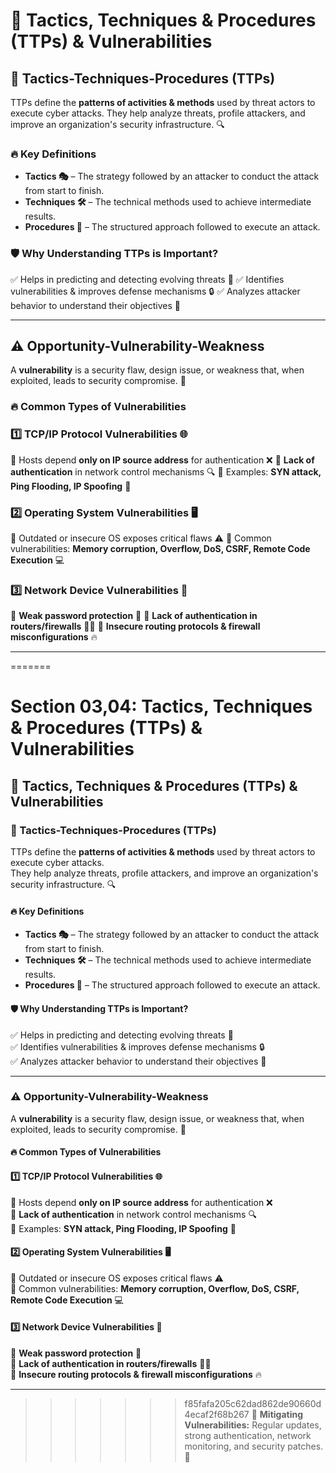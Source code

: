 # 🚀 Tactics, Techniques & Procedures (TTPs) & Vulnerabilities

## 🎯 Tactics-Techniques-Procedures (TTPs)

TTPs define the **patterns of activities & methods** used by threat actors to execute cyber attacks.
They help analyze threats, profile attackers, and improve an organization's security infrastructure. 🔍

### 🔥 **Key Definitions**

- **Tactics 🎭** – The strategy followed by an attacker to conduct the attack from start to finish.
- **Techniques 🛠️** – The technical methods used to achieve intermediate results.
- **Procedures 📜** – The structured approach followed to execute an attack.

### 🛡️ **Why Understanding TTPs is Important?**

✅ Helps in predicting and detecting evolving threats 🚨
✅ Identifies vulnerabilities & improves defense mechanisms 🔒
✅ Analyzes attacker behavior to understand their objectives 🎯

---

## ⚠️ Opportunity-Vulnerability-Weakness

A **vulnerability** is a security flaw, design issue, or weakness that, when exploited, leads to security compromise. 🚨

### 🔥 **Common Types of Vulnerabilities**

### 1️⃣ **TCP/IP Protocol Vulnerabilities 🌐**

🔴 Hosts depend **only on IP source address** for authentication ❌
🔴 **Lack of authentication** in network control mechanisms 🔍
🔴 Examples: **SYN attack, Ping Flooding, IP Spoofing** 🚨

### 2️⃣ **Operating System Vulnerabilities 🖥️**

🔴 Outdated or insecure OS exposes critical flaws ⚠️
🔴 Common vulnerabilities: **Memory corruption, Overflow, DoS, CSRF, Remote Code Execution** 💻

### 3️⃣ **Network Device Vulnerabilities 🔗**

🔴 **Weak password protection** 🔑
🔴 **Lack of authentication in routers/firewalls** 🏴‍☠️
🔴 **Insecure routing protocols & firewall misconfigurations** 🔥

---

=======

# Section 03,04: Tactics, Techniques & Procedures (TTPs) & Vulnerabilities

## 🚀 Tactics, Techniques & Procedures (TTPs) & Vulnerabilities

### 🎯 Tactics-Techniques-Procedures (TTPs)

TTPs define the **patterns of activities & methods** used by threat actors to execute cyber attacks.
\
They help analyze threats, profile attackers, and improve an organization's security infrastructure. 🔍

#### 🔥 **Key Definitions**

- **Tactics 🎭** – The strategy followed by an attacker to conduct the attack from start to finish.
- **Techniques 🛠️** – The technical methods used to achieve intermediate results.
- **Procedures 📜** – The structured approach followed to execute an attack.

#### 🛡️ **Why Understanding TTPs is Important?**

✅ Helps in predicting and detecting evolving threats 🚨
\
✅ Identifies vulnerabilities & improves defense mechanisms 🔒
\
✅ Analyzes attacker behavior to understand their objectives 🎯

---

### ⚠️ Opportunity-Vulnerability-Weakness

A **vulnerability** is a security flaw, design issue, or weakness that, when exploited, leads to security compromise. 🚨

#### 🔥 **Common Types of Vulnerabilities**

#### 1️⃣ **TCP/IP Protocol Vulnerabilities 🌐**

🔴 Hosts depend **only on IP source address** for authentication ❌
\
🔴 **Lack of authentication** in network control mechanisms 🔍
\
🔴 Examples: **SYN attack, Ping Flooding, IP Spoofing** 🚨

#### 2️⃣ **Operating System Vulnerabilities 🖥️**

🔴 Outdated or insecure OS exposes critical flaws ⚠️
\
🔴 Common vulnerabilities: **Memory corruption, Overflow, DoS, CSRF, Remote Code Execution** 💻

#### 3️⃣ **Network Device Vulnerabilities 🔗**

🔴 **Weak password protection** 🔑
\
🔴 **Lack of authentication in routers/firewalls** 🏴‍☠️
\
🔴 **Insecure routing protocols & firewall misconfigurations** 🔥

---

> > > > > > > f85fafa205c62dad862de90660d4ecaf2f68b267
> > > > > > > 🔐 **Mitigating Vulnerabilities:** Regular updates, strong authentication, network monitoring, and security patches. 🚀
